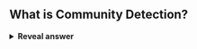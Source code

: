 ## What is Community Detection?
<details>
<summary><b>Reveal answer</b></summary>
In networks, particularly social networks, identify those that are closeto one another<br><img src="../../../../../media/paste-07cf30ea119b2a45487869565f57dd21096c4ae3.jpg">
</details>
